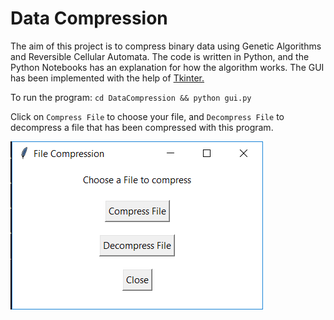 # Data Compression
The aim of this project is to compress binary data using Genetic Algorithms and Reversible Cellular Automata.
The code is written in Python, and the Python Notebooks has an explanation for how the algorithm works.
The GUI has been implemented with the help of [Tkinter.](https://docs.python.org/2/library/tkinter.html#module-Tkinter)

To run the program: 
`cd DataCompression && python gui.py`

Click on `Compress File` to choose your file, and `Decompress File` to decompress a file that has been compressed with this program.

![Main GUI](/gui_ss.png)
